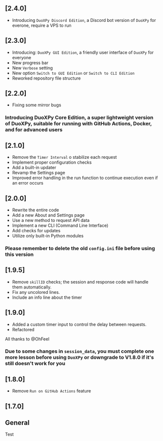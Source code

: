 ## [2.4.0]

- Introducing `DuoXPy Discord Edition`, a Discord bot version of `DuoXPy` for everone, require a VPS to run
## [2.3.0]

- Introducing: `DuoXPy GUI Edition`, a friendly user interface of `DuoXPy` for everyone
- New progress bar
- New `Verbose` setting
- New option `Switch to GUI Edition` or `Switch to CLI Edition`
- Reworked repository file structure
## [2.2.0]

- Fixing some mirror bugs
### Introducing DuoXPy Core Edition, a super lightweight version of DuoXPy, suitable for running with GitHub Actions, Docker, and for advanced users
## [2.1.0]

- Remove the `Timer Interval` o stabilize each request
- Implement proper configuration checks
- Add a built-in updater
- Revamp the Settings page
- Improved error handling in the run function to continue execution even if an error occurs
## [2.0.0]

- Rewrite the entire code
- Add a new About and Settings page
- Use a new method to request API data
- Implement a new CLI (Command Line Interface)
- Add checks for updates
- Utilize only built-in Python modules
### Please remember to delete the old `config.ini` file before using this version
## [1.9.5]

- Remove `skillID` checks; the session and response code will handle them automatically.
- Fix any uncolored lines.
- Include an info line about the timer
## [1.9.0]

- Added a custom timer input to control the delay between requests.
- Refactored

All thanks to @OhFeel

### Due to some changes in `session_data`, you must complete one more lesson before using `DuoXPy` or downgrade to V1.8.0 if it's still doesn't work for you

## [1.8.0]

- Remove `Run on GitHub Actions` feature
## [1.7.0]

## General
Test
